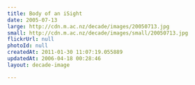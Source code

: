 ```yaml
---
title: Body of an iSight
date: 2005-07-13
large: http://cdn.m.ac.nz/decade/images/20050713.jpg
small: http://cdn.m.ac.nz/decade/images/small/20050713.jpg
flickrUrl: null
photoId: null
createdAt: 2011-01-30 11:07:19.055889
updatedAt: 2006-04-18 00:28:46
layout: decade-image

---
```


